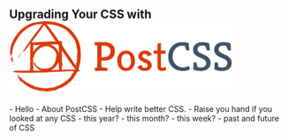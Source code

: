 <h2 class="darker">Upgrading Your CSS with <img src="assets/logos/postcss-logo.svg" class="plain title-logo vmiddle" style="height:8rem" /></h2>

<aside class="notes" data-markdown>
  - Hello
  - About PostCSS
  - Help write better CSS.
  - Raise you hand if you looked at any CSS
  - this year?
  - this month?
  - this week?
  - past and future of CSS
</aside>
